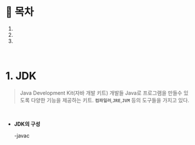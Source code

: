 # 🔖 목차

1.
2.
3.

</br>

# 1. JDK

> Java Development Kit(자바 개발 키트)
> 개발들 Java로 프로그램을 만들수 있도록  다양한 기능을 제공하는 키트.
> <code><strong>컴파일러</code></strong>,<code><strong>JRE</code></strong>,<code><strong>JVM</code></strong> 등의 도구들을 가지고 있다.

</br>

- **JDK의 구성**

  -javac




